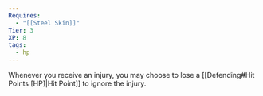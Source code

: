 ```yaml
---
Requires:
  - "[[Steel Skin]]"
Tier: 3
XP: 8
tags:
  - hp
---
```

Whenever you receive an injury, you may choose to lose a [[Defending#Hit Points [HP]|Hit Point]] to ignore the injury.